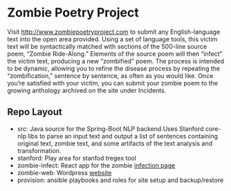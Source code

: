 

# Zombie Poetry Project


Visit http://www.zombiepoetryproject.com to submit any English-language text into the open area provided. Using a set of language tools, this victim text will be syntactically matched with sections of the 500-line source poem, “Zombie Ride-Along.”  Elements of the source poem will then “infect” the victim text,  producing a new “zombified” poem. The process is intended to be dynamic, allowing you to refine the disease process by repeating the “zombification,” sentence by sentence, as often as you would like. Once you’re satisfied with your victim, you can submit your zombie poem to the growing anthology archived on the site under Incidents. 
 
 
 

## Repo Layout

- src: Java source for the Spring-Boot NLP backend.Uses Stanford core-nlp libs to parse an input text and output a list of sentences containing original text, zombie text, and some artifacts of the text analysis and transformation.
- stanford: Play area for stanfod tregex tool
- zombie-infect: React app for the zombie [infection page](http://www.zombiepoetryproject.com/infect/#/)
- zombie-web: Wordpress [website](http://www.zombiepoetryproject.com/infect/#/)
- provision: ansible playbooks and roles for site setup and backup/restore


